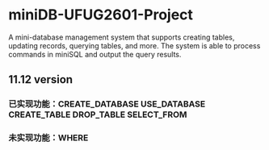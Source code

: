 # miniDB-UFUG2601-Project
A mini-database management system that supports creating tables, updating records, querying tables, and more.
The system is able to process commands in miniSQL and output the query results.
## 11.12 version 
### 已实现功能：CREATE_DATABASE USE_DATABASE CREATE_TABLE DROP_TABLE SELECT_FROM
### 未实现功能：WHERE 
